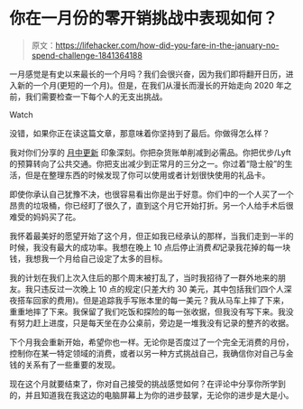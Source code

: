 # 你在一月份的零开销挑战中表现如何？

> 原文：<https://lifehacker.com/how-did-you-fare-in-the-january-no-spend-challenge-1841364188>

一月感觉是有史以来最长的一个月吗？我们会很兴奋，因为我们即将翻开日历，进入新的一个月(更短的一个月)。但是，在我们从漫长而漫长的开始走向 2020 年之前，我们需要检查一下每个人的无支出挑战。

Watch

没错，如果你正在读这篇文章，那意味着你坚持到了最后。你做得怎么样？

我对你们分享的 [月中更新](https://lifehacker.com/hows-your-no-spend-challenge-going-1841002348) 印象深刻。你把杂货账单削减到必需品。你把优步/Lyft 的预算转向了公共交通。你把支出减少到正常月的三分之一。你过着“隐士般”的生活，但是在整理东西的时候发现了你可以使用或者计划很快使用的礼品卡。

即使你承认自己犹豫不决，也很容易看出你是出于好意。你们中的一个人买了一个昂贵的垃圾桶，你已经盯了很久了，直到这个月它开始打折。另一个人给手术后很难受的妈妈买了花。

我怀着最美好的愿望开始了这个月，但正如我已经承认的那样，当我们走到一半的时候，我没有最大的成功率。我想在晚上 10 点后停止消费*和*记录我花掉的每一块钱，我想我一个月给自己设定了太多的目标。

我的计划在我们上次入住后的那个周末被打乱了，当时我招待了一群外地来的朋友。我只违反过一次晚上 10 点的规定(只差大约 30 美元，其中包括我们四个人深夜搭车回家的费用)。但是追踪我手写账本里的每一美元？我从马车上摔了下来，重重地摔了下来。我保留了我们吃饭和探险的每一张收据，但我没有写下来。我没有努力赶上进度，只是每天坐在办公桌前，旁边是一堆我没有记录的整齐的收据。

下个月我会重新开始，希望你也一样。无论你是否度过了一个完全无消费的月份，控制你在某一特定领域的消费，或者以另一种方式挑战自己，我确信你对自己与金钱的关系有了一些重要的发现。

现在这个月就要结束了，你对自己接受的挑战感觉如何？在评论中分享你所学到的，并且知道我在我这边的电脑屏幕上为你的进步鼓掌，无论你的进步是大是小。